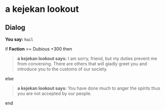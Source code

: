 # a kejekan lookout


## Dialog

**You say:** `hail`



if **Faction** >= Dubious +300 then



>**a kejekan lookout says:** I am sorry, friend, but my duties prevent me from conversing. There are others that will gladly greet you and introduce you to the customs of our society.


else



>**a kejekan lookout says:** You have done much to anger the spirits thus you are not accepted by our people.

end